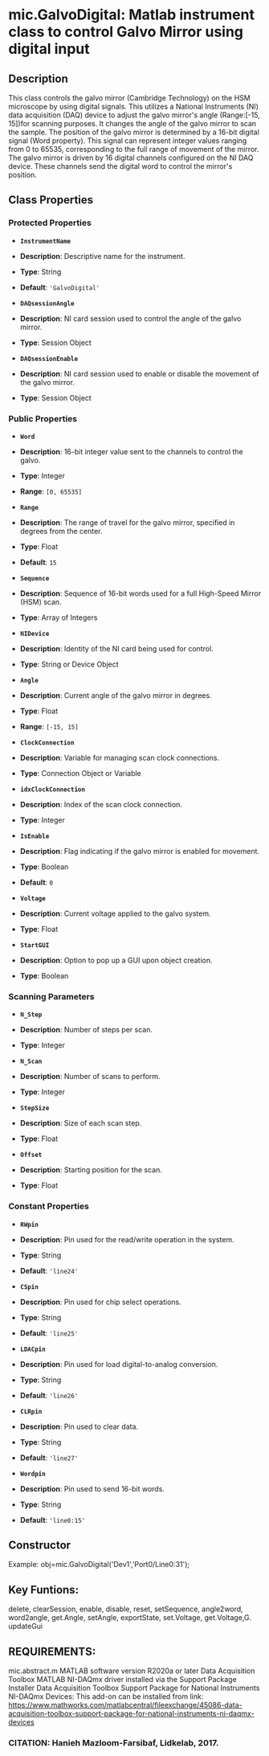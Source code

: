 # mic.GalvoDigital: Matlab instrument class to control Galvo Mirror using digital input

## Description
This class controls the galvo mirror (Cambridge Technology) on
the HSM microscope by using digital signals.  This utilizes a
National Instruments (NI) data acquisition (DAQ) device to adjust
the galvo mirror's angle (Range:[-15, 15])for scanning purposes. It
changes the angle of the galvo mirror to scan the sample. The position
of the galvo mirror is determined by a 16-bit digital signal
(Word property). This signal can represent integer values ranging
from 0 to 65535, corresponding to the full range of movement of
the mirror.  The galvo mirror is driven by 16 digital channels
configured on the NI DAQ device. These channels send the digital
word to control the mirror's position.

## Class Properties

### Protected Properties

- **`InstrumentName`**
- **Description**: Descriptive name for the instrument.
- **Type**: String
- **Default**: `'GalvoDigital'`

- **`DAQsessionAngle`**
- **Description**: NI card session used to control the angle of the galvo mirror.
- **Type**: Session Object

- **`DAQsessionEnable`**
- **Description**: NI card session used to enable or disable the movement of the galvo mirror.
- **Type**: Session Object

### Public Properties

- **`Word`**
- **Description**: 16-bit integer value sent to the channels to control the galvo.
- **Type**: Integer
- **Range**: `[0, 65535]`

- **`Range`**
- **Description**: The range of travel for the galvo mirror, specified in degrees from the center.
- **Type**: Float
- **Default**: `15`

- **`Sequence`**
- **Description**: Sequence of 16-bit words used for a full High-Speed Mirror (HSM) scan.
- **Type**: Array of Integers

- **`NIDevice`**
- **Description**: Identity of the NI card being used for control.
- **Type**: String or Device Object

- **`Angle`**
- **Description**: Current angle of the galvo mirror in degrees.
- **Type**: Float
- **Range**: `[-15, 15]`

- **`ClockConnection`**
- **Description**: Variable for managing scan clock connections.
- **Type**: Connection Object or Variable

- **`idxClockConnection`**
- **Description**: Index of the scan clock connection.
- **Type**: Integer

- **`IsEnable`**
- **Description**: Flag indicating if the galvo mirror is enabled for movement.
- **Type**: Boolean
- **Default**: `0`

- **`Voltage`**
- **Description**: Current voltage applied to the galvo system.
- **Type**: Float

- **`StartGUI`**
- **Description**: Option to pop up a GUI upon object creation.
- **Type**: Boolean

### Scanning Parameters

- **`N_Step`**
- **Description**: Number of steps per scan.
- **Type**: Integer

- **`N_Scan`**
- **Description**: Number of scans to perform.
- **Type**: Integer

- **`StepSize`**
- **Description**: Size of each scan step.
- **Type**: Float

- **`Offset`**
- **Description**: Starting position for the scan.
- **Type**: Float

### Constant Properties

- **`RWpin`**
- **Description**: Pin used for the read/write operation in the system.
- **Type**: String
- **Default**: `'line24'`

- **`CSpin`**
- **Description**: Pin used for chip select operations.
- **Type**: String
- **Default**: `'line25'`

- **`LDACpin`**
- **Description**: Pin used for load digital-to-analog conversion.
- **Type**: String
- **Default**: `'line26'`

- **`CLRpin`**
- **Description**: Pin used to clear data.
- **Type**: String
- **Default**: `'line27'`

- **`Wordpin`**
- **Description**: Pin used to send 16-bit words.
- **Type**: String
- **Default**: `'line0:15'`

## Constructor
Example: obj=mic.GalvoDigital('Dev1','Port0/Line0:31');

## Key Funtions:
delete, clearSession, enable, disable, reset, setSequence, angle2word, word2angle, get.Angle, setAngle, exportState, set.Voltage, get.Voltage,G. updateGui

## REQUIREMENTS:
mic.abstract.m
MATLAB software version R2020a or later
Data Acquisition Toolbox
MATLAB NI-DAQmx driver installed via the Support Package Installer
Data Acquisition Toolbox Support Package for National Instruments
NI-DAQmx Devices: This add-on can be installed from link:
https://www.mathworks.com/matlabcentral/fileexchange/45086-data-acquisition-toolbox-support-package-for-national-instruments-ni-daqmx-devices

### CITATION: Hanieh Mazloom-Farsibaf, Lidkelab, 2017.

